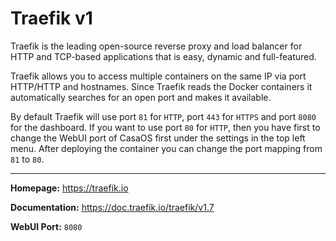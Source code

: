 # Traefik v1

Traefik is the leading open-source reverse proxy and load balancer for HTTP and TCP-based applications that is easy, dynamic and full-featured.

Traefik allows you to access multiple containers on the same IP via port HTTP/HTTP and hostnames. Since Traefik reads the Docker containers it automatically searches for an open port and makes it available.

By default Traefik will use port `81` for `HTTP`, port `443` for `HTTPS` and port `8080` for the dashboard. If you want to use port `80` for `HTTP`, then you have first to change the WebUI port of CasaOS first under the settings in the top left menu. After deploying the container you can change the port mapping from `81` to `80`.

---

**Homepage:** https://traefik.io

**Documentation:** https://doc.traefik.io/traefik/v1.7

**WebUI Port:** `8080`
